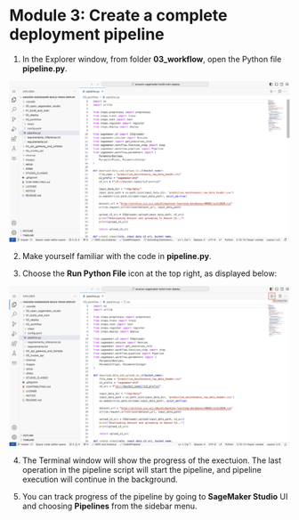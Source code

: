 # Module 3: Create a complete deployment pipeline

1. In the Explorer window, from folder **03_workflow**, open the Python file **pipeline.py**.

<img src="../images/module_03/open_pipeline_script.png" alt="Open pipeline script" width="800px" />

2. Make yourself familiar with the code in **pipeline.py**.

3. Choose the **Run Python File** icon at the top right, as displayed below:

<img src="../images/module_03/run_pipeline_script.png" alt="Open pipeline script" width="800px" />

4. The Terminal window will show the progress of the exectuion. The last operation in the pipeline script will start the pipeline, and pipeline execution will continue in the background.

5. You can track progress of the pipeline by going to **SageMaker Studio** UI and choosing **Pipelines** from the sidebar menu.